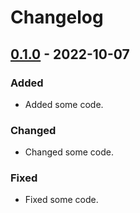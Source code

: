 # Changelog

## [0.1.0] - 2022-10-07

### Added

- Added some code.

### Changed

- Changed some code.

### Fixed

- Fixed some code.

[0.1.0]: https://github.com/dbalcomb/project-template/releases/tag/0.1.0
